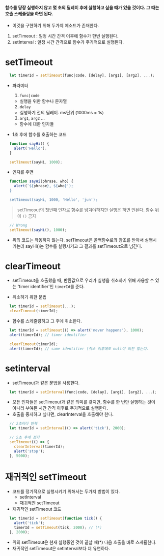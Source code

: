 #### 함수를 당장 실행하지 않고 몇 초의 딜레이 후에 실행하고 싶을 때가 있을 것이다. 그 때는 호출 스케쥴링을 하면 된다.
- 이것을 구현하기 위해 두가지 메소드가 존재한다.
1. setTimeout : 일정 시간 간격 이후에 함수가 한번 실행된다.
2. setInterval : 일정 시간 간격으로 함수가 주기적으로 실행된다.

# setTimeout
```javascript
  let timerId = setTimeout(func|code, [delay], [arg1], [arg2], ...);
```

- 파라미터
  1. `func|code`
    - 실행을 위한 함수나 문자열
  2. `delay`
    - 실행하기 전의 딜레이. ms단위 (1000ms = 1s)
  3. `arg1`, `arg2` ...
    - 함수에 대한 인자들 

- 1초 후에 함수를 호출하는 코드
```javascript
  function sayHi() {
    alert('Hello');
  }
  
  setTimeout(sayHi, 1000);
```

- 인자를 주면
```javascript
  function sayHi(phrase, who) {
    alert(`${phrase}, ${who}');
  }
  
  setTimeout(sayHi, 1000, 'Hello', 'jun');
```

> setTimeout의 첫번째 인자로 함수를 넘겨야하지만 실행은 하면 안된다. 함수 뒤에 `()` 금지
```javascript
  // Wrong
  setTimeout(sayHi(), 1000);
```

- 위의 코드는 작동하지 않는다. setTimeout은 콜백함수로의 참조를 받아서 실행시키는데 sayHi()는 함수를 실행시키고 그 결과를 setTimeout으로 넘긴다. 

# clearTimeout
- setTimeout을 호출했을 때, 반환값으로 우리가 실행을 취소하기 위해 사용할 수 있는 'timer identifier'인 `timerId`를 준다.

- 취소하기 위한 문법
```javascript
  let timerId = setTimeout(...);
  clearTimeout(timerId);
```

- 함수를 스케줄링하고 그 후에 취소한다.
```javascript
  let timerId = setTimeout(() => alert('never happens'), 1000);
  alert(timerId); // timer identifier
  
  clearTimeout(timerId);
  alert(timerId); // same identifier (취소 이후에도 null이 되진 않는다.
```

# setinterval
- setTimeout과 같은 문법을 사용한다.
```javascript
  let timerId = setInterval(func|code, [delay], [arg1], [arg2], ...);
```

- 모든 인자들은 setTimeout과 같은 의미를 갖지만, 함수를 한 번만 실행하는 것이 아니라 부여된 시간 간격 이후로 주기적으로 실행한다.
- 호출을 중지하고 싶다면, clearInterval을 호출해야 한다.
```javascript
  // 2초마다 반복
  let timerId = setInterval(() => alert('tick'), 2000);
  
  // 5초 후에 정지
  setTimeout(() => {
    clearInterval(timerId);
    alert('stop');
  }, 5000);
```

# 재귀적인 setTimeout
- 코드를 정기적으로 실행시키기 위해서는 두가지 방법이 있다.
  - setInterval
  - 재귀적인 setTimeout
- 재귀적인 setTimeout 코드
```javascript
  let timerId = setTimeout(function tick() {
    alert('tick');
    timerId = setTimeout(tick, 2000); // (*)
  }, 2000);
```

- 위의 setTimeout은 현재 실행중인 것이 끝날 때(\*) 다음 호출을 바로 스케쥴한다.
- 재귀적인 setTimeout은 setInterval보다 더 유연하다.
